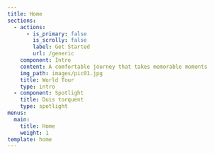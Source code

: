 ```yaml
---
title: Home
sections:
  - actions:
      - is_primary: false
        is_scrolly: false
        label: Get Started
        url: /generic
    component: Intro
    content: A comfortable journey that takes memorable moments
    img_path: images/pic01.jpg
    title: World Tour
    type: intro
  - component: Spotlight
    title: Duis torquent
    type: spotlight
menus:
  main:
    title: Home
    weight: 1
template: home
---
```


